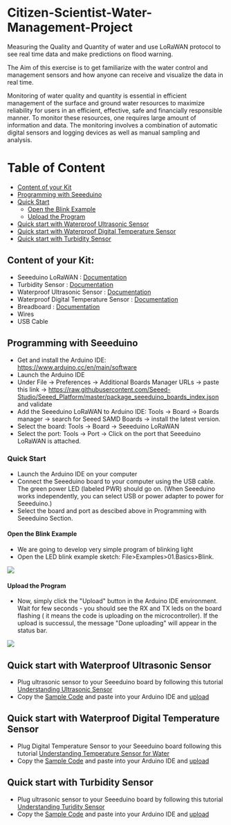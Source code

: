 # Citizen-Scientist-Water-Management-Project

Measuring the Quality and Quantity of water and use LoRaWAN protocol to see real time data and make predictions on flood warning.

The Aim of this exercise is to get familiarize with the water control and management sensors and how anyone can receive and visualize the data in real time.

Monitoring of water quality and quantity is essential in efficient management of the surface and ground water resources to maximize reliability for users in an efficient, effective, safe and financially responsible manner. To monitor these resources, one requires large amount of information and data. The monitoring involves a combination of automatic digital sensors and logging devices as well as manual sampling and analysis.

# Table of Content
* [Content of your Kit](https://github.com/Bilal-Arshad/Citizen-Scientist-Water-Management-Project/blob/master/README.md#content-of-your-kit)
* [Programming with Seeeduino](https://github.com/Bilal-Arshad/Citizen-Scientist-Water-Management-Project/blob/master/README.md#programming-with-seeeduino)
* [Quick Start](https://github.com/Bilal-Arshad/Citizen-Scientist-Water-Management-Project#quick-start)
  * [Open the Blink Example](https://github.com/Bilal-Arshad/Citizen-Scientist-Water-Management-Project/blob/master/README.md#quick-start)
  * [Upload the Program](https://github.com/Bilal-Arshad/Citizen-Scientist-Water-Management-Project/blob/master/README.md#open-the-blink-example)
* [Quick start with Waterproof Ultrasonic Sensor](https://github.com/Bilal-Arshad/Citizen-Scientist-Water-Management-Project/blob/master/README.md#quick-start-with-waterproof-ultrasonic-sensor)
* [Quick start with Waterproof Digital Temperature Sensor](https://github.com/Bilal-Arshad/Citizen-Scientist-Water-Management-Project#quick-start-with-waterproof-digital-temperature-sensor)
* [Quick start with Turbidity Sensor](https://github.com/Bilal-Arshad/Citizen-Scientist-Water-Management-Project#quick-start-with-turbidity-sensor)

## Content of your Kit:

* Seeeduino LoRaWAN : [Documentation](http://wiki.seeedstudio.com/Seeeduino_LoRAWAN/)
* Turbidity Sensor : [Documentation](https://wiki.dfrobot.com/Turbidity_sensor_SKU__SEN0189)
* Waterproof Ultrasonic Sensor : [Documentation](https://wiki.dfrobot.com/Weather_-_proof_Ultrasonic_Sensor_with_Separate_Probe_SKU___SEN0208)
* Waterproof Digital Temperature Sensor : [Documentation](https://wiki.dfrobot.com/Waterproof_DS18B20_Digital_Temperature_Sensor__SKU_DFR0198_)
* Breadboard : [Documentation](https://www.sciencebuddies.org/science-fair-projects/references/how-to-use-a-breadboard)
* Wires
* USB Cable

## Programming with Seeeduino
* Get and install the Arduino IDE:  https://www.arduino.cc/en/main/software
* Launch the Arduino IDE
* Under File -> Preferences -> Additional Boards Manager URLs -> paste this link -> https://raw.githubusercontent.com/Seeed-Studio/Seeed_Platform/master/package_seeeduino_boards_index.json and validate
* Add the Seeeduino LoRaWAN to Arduino IDE: Tools -> Board -> Boards manager -> search for Seeed SAMD Boards -> install the latest version.
* Select the board: Tools -> Board -> Seeeduino LoRaWAN
* Select the port: Tools -> Port -> Click on the port that Seeeduino LoRaWAN is attached.

### Quick Start
* Launch the Arduino IDE on your computer
* Connect the Seeeduino board to your computer using the USB cable. The green power LED (labeled PWR) should go on. (When Seeeduino works independently, you can select USB or power adapter to power for Seeeduino.)
* Select the board and port as descibed above in Programming with Seeeduino Section.
#### Open the Blink Example
* We are going to develop very simple program of blinking light
* Open the LED blink example sketch: File>Examples>01.Basics>Blink.

![](https://github.com/Bilal-Arshad/Citizen-Scientist-Water-Management-Project/blob/master/img/Getting_Started1.png)

#### Upload the Program
* Now, simply click the "Upload" button in the Arduino IDE environment. Wait for few seconds - you should see the RX and TX leds on the board flashing ( it means the code is uploading on the microcontroller). If the upload is successul, the message "Done uploading" will appear in the status bar.

![](https://github.com/Bilal-Arshad/Citizen-Scientist-Water-Management-Project/blob/master/img/Getting_Started2.png)

## Quick start with Waterproof Ultrasonic Sensor
* Plug ultrasonic sensor to your Seeeduino board by following this tutorial [Understanding Ultrasonic Sensor](https://wiki.dfrobot.com/Weather_-_proof_Ultrasonic_Sensor_with_Separate_Probe_SKU___SEN0208)
* Copy the [Sample Code](https://github.com/Bilal-Arshad/Citizen-Scientist-Water-Management-Project/blob/master/Code%20for%20Sensors/Water%20level%20estimation%20(Ultrasonic%20sensor)) and paste into your Arduino IDE and [upload](https://github.com/Bilal-Arshad/Citizen-Scientist-Water-Management-Project#upload-the-program)

## Quick start with Waterproof Digital Temperature Sensor
* Plug Digital Temperature Sensor to your Seeeduino board following this tutorial [Understanding Temperature Sensor for Water](https://wiki.dfrobot.com/Waterproof_DS18B20_Digital_Temperature_Sensor__SKU_DFR0198_)
* Copy the [Sample Code](https://github.com/Bilal-Arshad/Citizen-Scientist-Water-Management-Project/blob/master/Code%20for%20Sensors/Measuring%20Temperature%20of%20Water) and paste into your Arduino IDE and [upload](https://github.com/Bilal-Arshad/Citizen-Scientist-Water-Management-Project#upload-the-program)
## Quick start with Turbidity Sensor
* Plug ultrasonic sensor to your Seeeduino board by following this tutorial [Understanding Turidity Sensor](https://wiki.dfrobot.com/Turbidity_sensor_SKU__SEN0189)
* Copy the [Sample Code](https://github.com/Bilal-Arshad/Citizen-Scientist-Water-Management-Project/blob/master/Code%20for%20Sensors/Measuring%20Turbidity%20in%20Water) and paste into your Arduino IDE and [upload](https://github.com/Bilal-Arshad/Citizen-Scientist-Water-Management-Project#upload-the-program)
